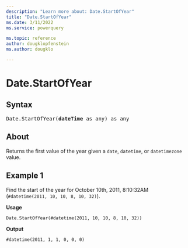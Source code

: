 ```yaml
---
description: "Learn more about: Date.StartOfYear"
title: "Date.StartOfYear"
ms.date: 3/11/2022
ms.service: powerquery

ms.topic: reference
author: dougklopfenstein
ms.author: dougklo

---
```

# Date.StartOfYear

## Syntax

<pre>
Date.StartOfYear(<b>dateTime</b> as any) as any
</pre>
  
## About

Returns the first value of the year given a `date`, `datetime`, or `datetimezone` value.

## Example 1

Find the start of the year for October 10th, 2011, 8:10:32AM (`#datetime(2011, 10, 10, 8, 10, 32)`).

**Usage**

```powerquery-m
Date.StartOfYear(#datetime(2011, 10, 10, 8, 10, 32))
```

**Output**

`#datetime(2011, 1, 1, 0, 0, 0)`
